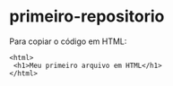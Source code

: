 # primeiro-repositorio

Para copiar o código em HTML:
```
<html>
 <h1>Meu primeiro arquivo em HTML</h1>
</html>
```
